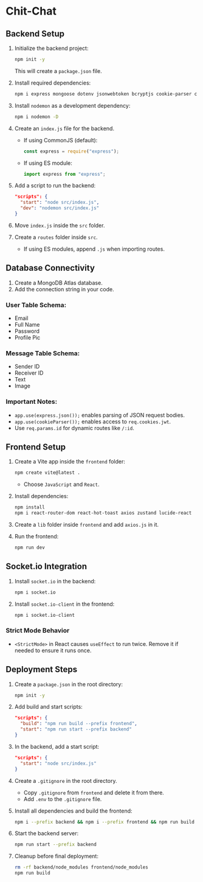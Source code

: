 # Chit-Chat

## Backend Setup

1. Initialize the backend project:
   ```sh
   npm init -y
   ```
   This will create a `package.json` file.

2. Install required dependencies:
   ```sh
   npm i express mongoose dotenv jsonwebtoken bcryptjs cookie-parser cloudinary socket.io
   ```

3. Install `nodemon` as a development dependency:
   ```sh
   npm i nodemon -D
   ```

4. Create an `index.js` file for the backend.
   - If using CommonJS (default):
     ```js
     const express = require("express");
     ```
   - If using ES module:
     ```js
     import express from "express";
     ```

5. Add a script to run the backend:
   ```json
   "scripts": {
     "start": "node src/index.js",
     "dev": "nodemon src/index.js"
   }
   ```

6. Move `index.js` inside the `src` folder.

7. Create a `routes` folder inside `src`.
   - If using ES modules, append `.js` when importing routes.

## Database Connectivity

1. Create a MongoDB Atlas database.
2. Add the connection string in your code.

### User Table Schema:
- Email
- Full Name
- Password
- Profile Pic

### Message Table Schema:
- Sender ID
- Receiver ID
- Text
- Image

### Important Notes:
- `app.use(express.json());` enables parsing of JSON request bodies.
- `app.use(cookieParser());` enables access to `req.cookies.jwt`.
- Use `req.params.id` for dynamic routes like `/:id`.

## Frontend Setup

1. Create a Vite app inside the `frontend` folder:
   ```sh
   npm create vite@latest .
   ```
   - Choose `JavaScript` and `React`.

2. Install dependencies:
   ```sh
   npm install
   npm i react-router-dom react-hot-toast axios zustand lucide-react
   ```

3. Create a `lib` folder inside `frontend` and add `axios.js` in it.

4. Run the frontend:
   ```sh
   npm run dev
   ```

## Socket.io Integration

1. Install `socket.io` in the backend:
   ```sh
   npm i socket.io
   ```

2. Install `socket.io-client` in the frontend:
   ```sh
   npm i socket.io-client
   ```

### Strict Mode Behavior
- `<StrictMode>` in React causes `useEffect` to run twice. Remove it if needed to ensure it runs once.

## Deployment Steps

1. Create a `package.json` in the root directory:
   ```sh
   npm init -y
   ```

2. Add build and start scripts:
   ```json
   "scripts": {
     "build": "npm run build --prefix frontend",
     "start": "npm run start --prefix backend"
   }
   ```

3. In the backend, add a start script:
   ```json
   "scripts": {
     "start": "node src/index.js"
   }
   ```

4. Create a `.gitignore` in the root directory.
   - Copy `.gitignore` from `frontend` and delete it from there.
   - Add `.env` to the `.gitignore` file.

5. Install all dependencies and build the frontend:
   ```sh
   npm i --prefix backend && npm i --prefix frontend && npm run build --prefix frontend
   ```

6. Start the backend server:
   ```sh
   npm run start --prefix backend
   ```

7. Cleanup before final deployment:
   ```sh
   rm -rf backend/node_modules frontend/node_modules
   npm run build
   ```


